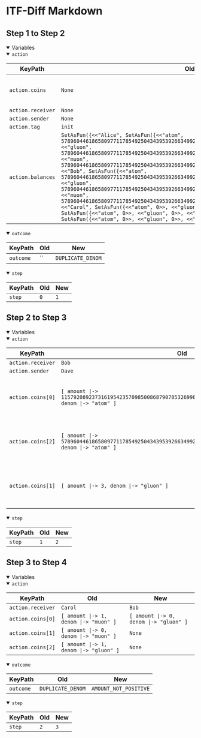 # ITF-Diff Markdown

## Step 1 to Step 2

<details open>

<summary>Variables</summary>

<details open>

<summary><code>action</code></summary>


|KeyPath|Old|New|
|-|-|-|
|`action.coins`|`None`|`<<[ amount \|-> 115792089237316195423570985008687907853269984665640564039457584007913129639937, denom \|-> "atom" ], [ amount \|-> 3, denom \|-> "gluon" ], [ amount \|-> 57896044618658097711785492504343953926634992332820282019728792003956564819969, denom \|-> "atom" ]>>`|
|`action.receiver`|`None`|`"Bob"`|
|`action.sender`|`None`|`"Dave"`|
|`action.tag`|`init`|`send`|
|`action.balances`|`SetAsFun({<<"Alice", SetAsFun({<<"atom", 57896044618658097711785492504343953926634992332820282019728792003956564819967>>, <<"gluon", 57896044618658097711785492504343953926634992332820282019728792003956564819967>>, <<"muon", 57896044618658097711785492504343953926634992332820282019728792003956564819967>>})>>, <<"Bob", SetAsFun({<<"atom", 57896044618658097711785492504343953926634992332820282019728792003956564819967>>, <<"gluon", 57896044618658097711785492504343953926634992332820282019728792003956564819967>>, <<"muon", 57896044618658097711785492504343953926634992332820282019728792003956564819967>>})>>, <<"Carol", SetAsFun({<<"atom", 0>>, <<"gluon", 0>>, <<"muon", 0>>})>>, <<"Dave", SetAsFun({<<"atom", 0>>, <<"gluon", 0>>, <<"muon", 0>>})>>, <<"Eve", SetAsFun({<<"atom", 0>>, <<"gluon", 0>>, <<"muon", 0>>})>>})`|`None`|

</details>
<details open>

<summary><code>outcome</code></summary>


|KeyPath|Old|New|
|-|-|-|
|`outcome`|``|`DUPLICATE_DENOM`|

</details>
<details open>

<summary><code>step</code></summary>


|KeyPath|Old|New|
|-|-|-|
|`step`|`0`|`1`|

</details>

</details>

## Step 2 to Step 3

<details open>

<summary>Variables</summary>

<details open>

<summary><code>action</code></summary>


|KeyPath|Old|New|
|-|-|-|
|`action.receiver`|`Bob`|`Carol`|
|`action.sender`|`Dave`|`Eve`|
|`action.coins[0]`|`[ amount \|-> 115792089237316195423570985008687907853269984665640564039457584007913129639937, denom \|-> "atom" ]`|`[ amount \|-> 1, denom \|-> "muon" ]`|
|`action.coins[2]`|`[ amount \|-> 57896044618658097711785492504343953926634992332820282019728792003956564819969, denom \|-> "atom" ]`|`[ amount \|-> 1, denom \|-> "gluon" ]`|
|`action.coins[1]`|`[ amount \|-> 3, denom \|-> "gluon" ]`|`[ amount \|-> 0, denom \|-> "muon" ]`|

</details>
<details open>

<summary><code>step</code></summary>


|KeyPath|Old|New|
|-|-|-|
|`step`|`1`|`2`|

</details>

</details>

## Step 3 to Step 4

<details open>

<summary>Variables</summary>

<details open>

<summary><code>action</code></summary>


|KeyPath|Old|New|
|-|-|-|
|`action.receiver`|`Carol`|`Bob`|
|`action.coins[0]`|`[ amount \|-> 1, denom \|-> "muon" ]`|`[ amount \|-> 0, denom \|-> "gluon" ]`|
|`action.coins[1]`|`[ amount \|-> 0, denom \|-> "muon" ]`|`None`|
|`action.coins[2]`|`[ amount \|-> 1, denom \|-> "gluon" ]`|`None`|

</details>
<details open>

<summary><code>outcome</code></summary>


|KeyPath|Old|New|
|-|-|-|
|`outcome`|`DUPLICATE_DENOM`|`AMOUNT_NOT_POSITIVE`|

</details>
<details open>

<summary><code>step</code></summary>


|KeyPath|Old|New|
|-|-|-|
|`step`|`2`|`3`|

</details>

</details>

